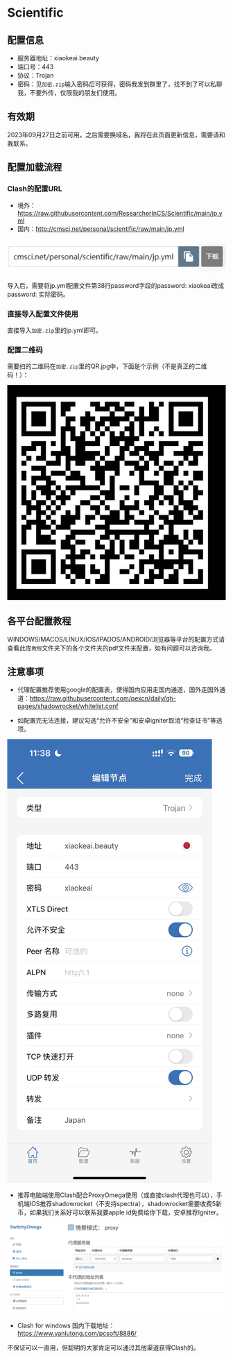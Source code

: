 # Scientific
## 配置信息
- 服务器地址：xiaokeai.beauty
- 端口号：443
- 协议：Trojan
- 密码：见`加密.zip`输入密码后可获得，密码我发到群里了，找不到了可以私聊我，不要外传，仅限我的朋友们使用。

## 有效期
2023年09月27日之前可用，之后需要换域名，我将在此页面更新信息，需要请和我联系。

## 配置加载流程 
### Clash的配置URL
  * 境外：https://raw.githubusercontent.com/ResearcherInCS/Scientific/main/jp.yml
  * 国内：http://cmsci.net/personal/scientific/raw/main/jp.yml
  
  ![](url_import.png)

  导入后，需要将jp.yml配置文件第38行password字段的password: xiaokeai改成password: 实际密码。

### 直接导入配置文件使用
直接导入`加密.zip`里的jp.yml即可。

### 配置二维码
需要扫的二维码在`加密.zip`里的QR.jpg中，下面是个示例（不是真正的二维码！）：

![](QR.jpg)

## 各平台配置教程

WINDOWS/MACOS/LINUX/IOS/IPADOS/ANDROID/浏览器等平台的配置方式请查看此库`教程`文件夹下的各个文件夹的pdf文件来配置，如有问题可以咨询我。

## 注意事项
- 代理配置推荐使用google的配置表，使得国内应用走国内通道，国外走国外通道：<https://raw.githubusercontent.com/pexcn/daily/gh-pages/shadowrocket/whitelist.conf>

- 如配置完无法连接，建议勾选“允许不安全”和安卓igniter取消“检查证书”等选项。

![](example_shadowrocket.jpg)

- 推荐电脑端使用Clash配合ProxyOmega使用（或直接clash代理也可以），手机端IOS推荐shadowrocket（不支持spectra），shadowrocket需要收费5新币，如果我们关系好可以联系我要apple id免费给你下载，安卓推荐Igniter。

![](proxy_omega.png)


- Clash for windows 国内下载地址：https://www.yanlutong.com/pcsoft/8886/

不保证可以一直用，但聪明的大家肯定可以通过其他渠道获得Clash的。